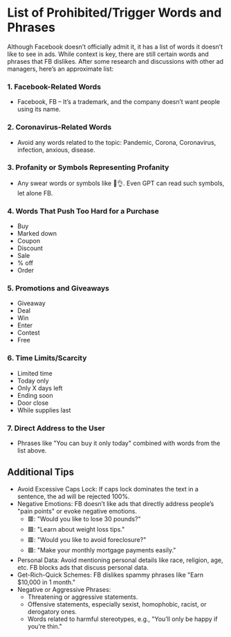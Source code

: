 # List of Prohibited/Trigger Words and Phrases

Although Facebook doesn’t officially admit it, it has a list of words it doesn’t like to see in ads. While context is key, there are still certain words and phrases that FB dislikes. After some research and discussions with other ad managers, here’s an approximate list:  

### 1. Facebook-Related Words

* Facebook, FB – It’s a trademark, and the company doesn’t want people using its name.

### 2. Coronavirus-Related Words

* Avoid any words related to the topic: Pandemic, Corona, Coronavirus, infection, anxious, disease.

### 3. Profanity or Symbols Representing Profanity

* Any swear words or symbols like 🍆👌. Even GPT can read such symbols, let alone FB.

### 4. Words That Push Too Hard for a Purchase

* Buy  
* Marked down  
* Coupon  
* Discount  
* Sale  
* % off  
* Order

### 5. Promotions and Giveaways

* Giveaway  
* Deal  
* Win  
* Enter  
* Contest  
* Free

### 6. Time Limits/Scarcity

* Limited time  
* Today only  
* Only X days left  
* Ending soon  
* Door close  
* While supplies last

### 7. Direct Address to the User

* Phrases like "You can buy it only today" combined with words from the list above.

## Additional Tips

* Avoid Excessive Caps Lock: If caps lock dominates the text in a sentence, the ad will be rejected 100%.  
* Negative Emotions: FB doesn’t like ads that directly address people’s "pain points" or evoke negative emotions.  
  * 🟥: "Would you like to lose 30 pounds?"  
  * 🟩: "Learn about weight loss tips."  
  * 🟥: "Would you like to avoid foreclosure?"  
  * 🟩: "Make your monthly mortgage payments easily."  
* Personal Data: Avoid mentioning personal details like race, religion, age, etc. FB blocks ads that discuss personal data.  
* Get-Rich-Quick Schemes: FB dislikes spammy phrases like "Earn $10,000 in 1 month."  
* Negative or Aggressive Phrases:  
  * Threatening or aggressive statements.  
  * Offensive statements, especially sexist, homophobic, racist, or derogatory ones.  
  * Words related to harmful stereotypes, e.g., "You’ll only be happy if you’re thin."

